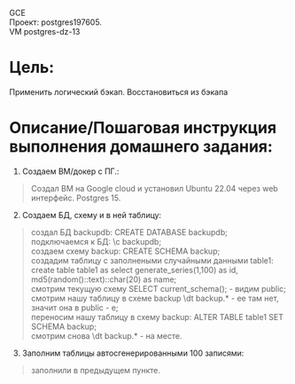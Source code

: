 GCE   
Проект: postgres197605.  
VM postgres-dz-13

# Цель:    
Применить логический бэкап. Восстановиться из бэкапа      

# Описание/Пошаговая инструкция выполнения домашнего задания:   

1. Создаем ВМ/докер c ПГ.:    
> Создал ВМ на Google cloud и установил Ubuntu 22.04 через web интерфейс. Postgres 15.        

2. Создаем БД, схему и в ней таблицу:         
> создал БД backupdb: CREATE DATABASE backupdb;          
> подключаемся к БД: \c backupdb;     
> создаем схему backup: CREATE SCHEMA backup;     
> создадим таблицу с заполнеными случайными данными table1: create table table1 as select generate_series(1,100) as id, md5(random()::text)::char(20) as name;         
> смотрим текущую схему SELECT current_schema(); - видим public;     
> смотрим нашу таблицу в схеме backup \dt backup.* - ее там нет, значит она в public - e;     
> переносим нашу таблицу в схему backup: ALTER TABLE table1 SET SCHEMA backup;     
> смотрим снова \dt backup.* - на месте.    

3. Заполним таблицы автосгенерированными 100 записями:     
> заполнили в предыдущем пункте.    
